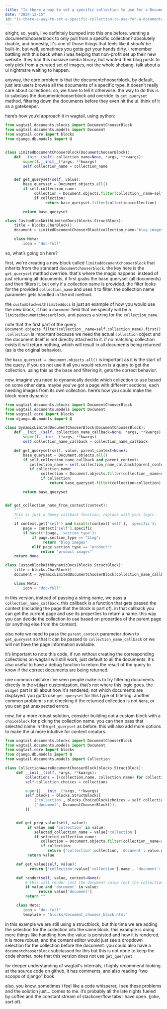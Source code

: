 ```yaml
---
title: "Is there a way to set a specific collection to use for a DocumentChooserBlock?"
date: "2024-12-15"
id: "is-there-a-way-to-set-a-specific-collection-to-use-for-a-documentchooserblock"
---
```


alright, so, yeah, i've definitely bumped into this one before. wanting a documentchooserblock to only pull from a specific collection? absolutely doable, and honestly, it's one of those things that feels like it *should* be built-in, but well, sometimes you gotta get your hands dirty. i remember battling with this back when i was helping that non-profit set up their new website. they had this massive media library, but wanted their blog posts to only pick from a curated set of images, not the whole shebang. talk about a ui nightmare waiting to happen.

anyway, the core problem is that the documentchooserblock, by default, just lets users browse all the documents of a specific type. it doesn’t really care about collections. so, we have to tell it otherwise. the way to do this is to subclass the documentchooserblock and override its `get_queryset` method, filtering down the documents before they even hit the ui. think of it as a gatekeeper.

here’s how you’d approach it in wagtail, using python:

```python
from wagtail.documents.blocks import DocumentChooserBlock
from wagtail.documents.models import Document
from wagtail.core import blocks
from django.db.models import Q


class LimitedDocumentChooserBlock(DocumentChooserBlock):
    def __init__(self, collection_name=None, *args, **kwargs):
        super().__init__(*args, **kwargs)
        self.collection_name = collection_name


    def get_queryset(self, value):
        base_queryset = Document.objects.all()
        if self.collection_name:
             collection = Document.objects.filter(collection__name=self.collection_name).first().collection
             if collection:
                  return base_queryset.filter(collection=collection)

        return base_queryset

class CustomBlockWithLimitedDocs(blocks.StructBlock):
    title = blocks.CharBlock()
    document = LimitedDocumentChooserBlock(collection_name="blog images", required=False)

    class Meta:
        icon = "doc-full"
```

so, what’s going on here?

first, we're creating a new block called `limiteddocumentchooserblock` that inherits from the standard `documentchooserblock`. the key here is the `get_queryset` method override. that's where the magic happens. instead of just returning all documents, it first grabs the base queryset (all documents) and then filters it. but only if a collection name is provided. the filter looks for the provided `collection_name` and uses it to filter. the collection name parameter gets handled in the init method.

the `customblockwithlimiteddocs` is just an example of how you would use the new block, it has a `document` field that we specify will be a `limiteddocumentchooserblock`, and passes a string for the `collection_name`.

note that the first part of the query `Document.objects.filter(collection__name=self.collection_name).first().collection` is important because we need the actual `collection` object and the document itself is not directly attached to it. if no matching collection exists it will return nothing, which will result in all documents being returned (as is the original behavior).

the `base_queryset = document.objects.all()` is important as it is the start of the query, if you do not use it all you would return is a query to get the collection. using this as the base and filtering it, gets the correct behavior.

now, imagine you need to dynamically decide which collection to use based on some other data. maybe you've got a page with different sections, each needing images from its own collection. here’s how you could make the block more dynamic:

```python
from wagtail.documents.blocks import DocumentChooserBlock
from wagtail.documents.models import Document
from wagtail.core import blocks
from django.db.models import Q

class DynamicLimitedDocumentChooserBlock(DocumentChooserBlock):
    def __init__(self, collection_name_callback=None, *args, **kwargs):
        super().__init__(*args, **kwargs)
        self.collection_name_callback = collection_name_callback

    def get_queryset(self, value, parent_context=None):
        base_queryset = Document.objects.all()
        if self.collection_name_callback and parent_context:
           collection_name = self.collection_name_callback(parent_context)
           if collection_name:
                collection = Document.objects.filter(collection__name=collection_name).first().collection
                if collection:
                    return base_queryset.filter(collection=collection)

        return base_queryset


def get_collection_name_from_context(context):
    """
    This is just a dummy callback function, replace with your logic.
    """
    if context.get('self') and hasattr(context['self'], 'specific'):
        page = context['self'].specific
        if hasattr(page, 'section_type'):
            if page.section_type == "blog":
                 return "blog images"
            elif page.section_type == "product":
                return "product images"
    return None

class CustomBlockWithDynamicDocs(blocks.StructBlock):
    title = blocks.CharBlock()
    document = DynamicLimitedDocumentChooserBlock(collection_name_callback=get_collection_name_from_context, required=False)

    class Meta:
        icon = "doc-full"
```

in this version, instead of passing a string name, we pass a `collection_name_callback`. this callback is a function that gets passed the context (including the page that the block is part of). in that callback you can get the current page and use its properties to return a name. this way you can decide the collection to use based on properties of the parent page (or anything else from the context).

also note we need to pass the `parent_context` parameter down to `get_queryset` so that it can be passed to `collection_name_callback` or we will not have the page information available.

it’s important to note this code, if run without creating the corresponding collections on wagtail will still work, just default to all the documents. it's also useful to have a debug function to return the result of the query to know if the correct documents are being returned.

one common mistake i've seen people make is to try filtering documents directly in the `widget` customization, that’s not where this logic goes. the `widget` part is all about how it's rendered, not which documents are displayed. you gotta use `get_queryset` for this type of filtering. another common problem is not checking if the returned collection is not `None`, or you can get unexpected errors.

now, for a more robust solution, consider building out a custom block with a `choiceblock` for picking the collection name. you can then pass that selected name in the `get_queryset` as before. this will also add more options to make the ui more intuitive for content creators.

```python
from wagtail.documents.blocks import DocumentChooserBlock
from wagtail.documents.models import Document
from wagtail.core import blocks
from django.db.models import Q
from wagtail.documents.models import Collection

class CollectionAwareDocumentChooserBlock(blocks.StructBlock):
     def __init__(self, *args, **kwargs):
         collections = [(collection.name, collection.name) for collection in Collection.objects.all()]
         self.collection_choices = collections

         super().__init__(*args, **kwargs)
         self.blocks = blocks.StructBlock([
             ('collection', blocks.ChoiceBlock(choices = self.collection_choices, required=True)),
             ('document', DocumentChooserBlock()),
         ])


     def get_prep_value(self, value):
          if value and 'collection' in value:
             selected_collection_name = value['collection']
             if selected_collection_name:
                collection = Document.objects.filter(collection__name=selected_collection_name).first().collection
                if collection:
                   return {'collection':collection, 'document': value.get('document', None)}
          return value

     def get_value(self, value):
           return {'collection':value['collection'].name , 'document': value['document']}

     def render(self, value, context=None):
         # this will render just the document value (not the collection).
         if value and 'document' in value:
               return value['document']
         return ""

     class Meta:
        icon = "doc-full"
        template = "blocks/document_chooser_block.html"
```

in this example we are still using a structblock, but this time we are adding the selection for the collection into the same block. this example is doing more things like handling how the value is persisted and how it is rendered, it is more robust, and the content editor would just see a dropdown selection for the collection before the document. you could also have a `documentchooserblock` subclassed for this but this is not done to keep the code shorter. note that this version does not use `get_queryset`.

for deeper understanding of wagtail's internals, i highly recommend looking at the source code on github, it has comments, and also reading “two scoops of django” book.

also, you know, sometimes i feel like a code whisperer, i see these problems and the solution just... comes to me. it’s probably all the late nights fueled by coffee and the constant stream of stackoverflow tabs i have open. (joke, sort of).
